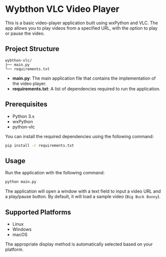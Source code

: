 # Wybthon VLC Video Player

This is a basic video-player application built using wxPython and VLC. The app allows you to play videos from a specified URL, with the option to play or pause the video.

## Project Structure

```plaintext
wybthon-vlc/
├── main.py
└── requirements.txt
```

- **main.py**: The main application file that contains the implementation of the video player.
- **requirements.txt**: A list of dependencies required to run the application.

## Prerequisites

- Python 3.x
- wxPython
- python-vlc

You can install the required dependencies using the following command:

```bash
pip install -r requirements.txt
```

## Usage

Run the application with the following command:

```bash
python main.py
```

The application will open a window with a text field to input a video URL and a play/pause button. By default, it will load a sample video (`Big Buck Bunny`).

## Supported Platforms

- Linux
- Windows
- macOS

The appropriate display method is automatically selected based on your platform.
